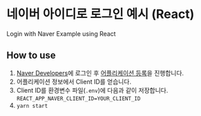 # 네이버 아이디로 로그인 예시 (React)

Login with Naver Example using React

## How to use

1. [Naver Developers](https://developers.naver.com/main/)에 로그인 후 [어플리케이션 등록](https://developers.naver.com/apps/#/register)을 진행합니다.
2. 어플리케이션 정보에서 Client ID를 얻습니다.
3. Client ID를 환경변수 파일(`.env`)에 다음과 같이 저장합니다.
`REACT_APP_NAVER_CLIENT_ID=YOUR_CLIENT_ID`
4. `yarn start`
